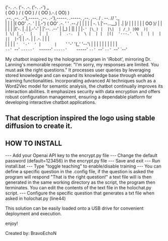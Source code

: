  ('-. .-.                                                ('-. .-.   ('-.     .-') _    
( OO )  /                                               ( OO )  /  ( OO ).-.(  OO) )   
,--. ,--. .-'),-----.  ,--.      .-'),-----.    .-----. ,--. ,--.  / . --. //     '._  
|  | |  |( OO'  .-.  ' |  |.-') ( OO'  .-.  '  '  .--./ |  | |  |  | \-.  \ |'--...__) 
|   .|  |/   |  | |  | |  | OO )/   |  | |  |  |  |('-. |   .|  |.-'-'  |  |'--.  .--' 
|       |\_) |  |\|  | |  |`-' |\_) |  |\|  | /_) |OO  )|       | \| |_.'  |   |  |    
|  .-.  |  \ |  | |  |(|  '---.'  \ |  | |  | ||  |`-'| |  .-.  |  |  .-.  |   |  |    
|  | |  |   `'  '-'  ' |      |    `'  '-'  '(_'  '--'\ |  | |  |  |  | |  |   |  |    
`--' `--'     `-----'  `------'      `-----'    `-----' `--' `--'  `--' `--'   `--'    


My chatbot inspired by the hologram program in 'iRobot', mirroring Dr. Lanning's memorable response: "I'm sorry, my responses are limited. You must ask the right questions." It processes user queries by leveraging stored knowledge and can expand its knowledge base through enabled learning functionalities. Incorporating advanced AI techniques such as a Word2Vec model for semantic analysis, the chatbot continually improves its interaction abilities. It emphasizes security with data encryption and offers robust configuration management, ensuring a dependable platform for developing interactive chatbot applications.

That description inspired the logo using stable diffusion to create it.
--------------
HOW TO INSTALL
--------------

--- Add your Openai API key to the encrypt.py file
--- Change the default password (default=123456) in the encrypt.py file
--- Save and exit
--- Run install.bat
--- Type "toggle teaching" to enable/disable training
--- You can define a specific question in the .config file, if the question is asked the program will respond "That is the right question!" a text file will is then generated in the same working directory as the script, the program then terminates. You can edit the contents of the text file in the holochat.py script.
--- Configure the specific question that generates a txt file when asked in holochat.py (line44) 

This solution can be easily loaded onto a USB drive for convenient deployment and execution.

enjoy!

Created by: BravoEchoN
